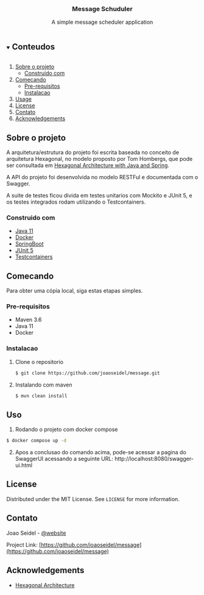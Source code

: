 
<!-- PROJECT LOGO -->
<br />
<p align="center">
  <h3 align="center">Message Schuduler</h3>

  <p align="center">
    A simple message scheduler application
  </p>
</p>



<!-- TABLE OF CONTENTS -->
<details open="open">
  <summary><h2 style="display: inline-block">Conteudos</h2></summary>
  <ol>
    <li>
      <a href="#sobre-o-projeto">Sobre o projeto</a>
      <ul>
        <li><a href="#construido-com">Construido com</a></li>
      </ul>
    </li>
    <li>
      <a href="#comecando">Comecando</a>
      <ul>
        <li><a href="#pre-requisitos">Pre-requisitos</a></li>
        <li><a href="#instalacao">Instalacao</a></li>
      </ul>
    </li>
    <li><a href="#uso">Usage</a></li>
    <li><a href="#license">License</a></li>
    <li><a href="#contato">Contato</a></li>
    <li><a href="#acknowledgements">Acknowledgements</a></li>
  </ol>
</details>

<!-- ABOUT THE PROJECT -->
## Sobre o projeto

A arquitetura/estrutura do projeto foi escrita baseada no conceito de arquitetura Hexagonal, no modelo proposto por Tom Hombergs, que pode ser consultada em [Hexagonal Architecture with Java and Spring](https://reflectoring.io/spring-hexagonal/).

A API do projeto foi desenvolvida no modelo RESTFul e documentada com o Swagger. 

A suite de testes ficou divida em testes unitarios com Mockito e JUnit 5, e os testes integrados rodam utilizando o Testcontainers.

### Construido com

* [Java 11]()
* [Docker]()
* [SpringBoot]()
* [JUnit 5]()
* [Testcontainers]()

<!-- GETTING STARTED -->
## Comecando

Para obter uma cópia local, siga estas etapas simples.

### Pre-requisitos

* Maven 3.6
* Java 11
* Docker

### Instalacao

1. Clone o repositorio
   ```sh
   $ git clone https://github.com/joaoseidel/message.git
   ```
2. Instalando com maven
   ```sh
   $ mvn clean install
   ```

<!-- USAGE EXAMPLES -->
## Uso

1. Rodando o projeto com docker compose
```sh
$ docker compose up -d
```
2. Apos a conclusao do comando acima, pode-se acessar a pagina do SwaggerUI acessando a seguinte URL: http://localhost:8080/swagger-ui.html

<!-- LICENSE -->
## License

Distributed under the MIT License. See `LICENSE` for more information.



<!-- CONTACT -->
## Contato

Joao Seidel - [@website](https://joaoseidel.io/)

Project Link: [https://github.com/joaoseidel/message](https://github.com/joaoseidel/message)



<!-- ACKNOWLEDGEMENTS -->
## Acknowledgements

* [Hexagonal Architecture](https://reflectoring.io/spring-hexagonal/)
